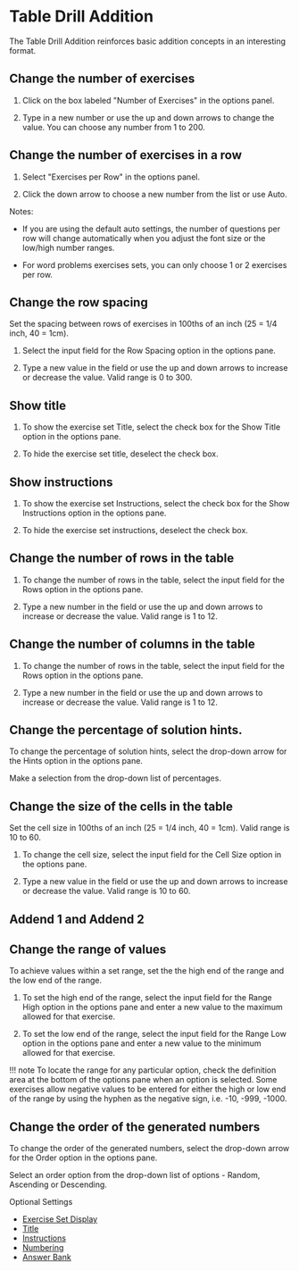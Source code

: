 # Table Drill Addition

The Table Drill Addition reinforces basic addition concepts in an interesting format.

## Change the number of exercises

1. Click on the box labeled "Number of Exercises" in the options panel.

2. Type in a new number or use the up and down arrows to change the value. You can choose any number from 1 to 200.

## Change the number of exercises in a row

1. Select "Exercises per Row" in the options panel.

2. Click the down arrow to choose a new number from the list or use Auto.

Notes:

- If you are using the default auto settings, the number of questions per row will change automatically when you adjust the font size or the low/high number ranges.

- For word problems exercises sets, you can only choose 1 or 2 exercises per row.

## Change the row spacing

Set the spacing between rows of exercises in 100ths of an inch (25 = 1/4 inch, 40 = 1cm).

1. Select the input field for the Row Spacing option in the options pane.

2. Type a new value in the field or use the up and down arrows to increase or decrease the value. Valid range is 0 to 300.

## Show title

1. To show the exercise set Title, select the check box for the Show Title option in the options pane.

2. To hide the exercise set title, deselect the check box.

## Show instructions

1. To show the exercise set Instructions, select the check box for the Show Instructions option in the options pane.

2. To hide the exercise set instructions, deselect the check box.

## Change the number of rows in the table

1. To change the number of rows in the table, select the input field for the Rows option in the options pane.

2. Type a new number in the field or use the up and down arrows to increase or decrease the value. Valid range is 1 to 12.

## Change the number of columns in the table

1. To change the number of rows in the table, select the input field for the Rows option in the options pane.

2. Type a new number in the field or use the up and down arrows to increase or decrease the value. Valid range is 1 to 12.

## Change the percentage of solution hints.

To change the percentage of solution hints, select the drop-down arrow for the Hints option in the options pane.

Make a selection from the drop-down list of percentages.

## Change the size of the cells in the table

Set the cell size in 100ths of an inch (25 = 1/4 inch, 40 = 1cm). Valid range is 10 to 60.

1. To change the cell size, select the input field for the Cell Size option in the options pane.

2. Type a new value in the field or use the up and down arrows to increase or decrease the value. Valid range is 10 to 60.
## Addend 1 and Addend 2
## Change the range of values

To achieve values within a set range, set the the high end of the range and the low end of the range.

1. To set the high end of the range, select the input field for the Range High option in the options pane and enter a new value to the maximum allowed for that exercise.

2. To set the low end of the range, select the input field for the Range Low option in the options pane and enter a new value to the minimum allowed for that exercise.

!!! note
    To locate the range for any particular option, check the definition area at the bottom of the options pane when an option is selected. Some exercises allow negative values to be entered for either the high or low end of the range by using the hyphen as the negative sign, i.e. -10, -999, -1000.

## Change the order of the generated numbers

To change the order of the generated numbers, select the drop-down arrow for the Order option in the options pane.

Select an order option from the drop-down list of options - Random, Ascending or Descending.

Optional Settings

- [Exercise Set Display](../../options/exercise-set-display-options.md)
- [Title](../../options/title-display-options.md)
- [Instructions](../../options/instructions-display-options.md)
- [Numbering](../../options/numbering-display-options.md)
- [Answer Bank](../../options/answer-bank-display-options.md)